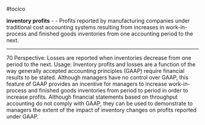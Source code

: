 #tocico

<b>inventory profits</b> - - Profits reported by manufacturing companies under traditional cost accounting systems resulting from increases in work-in-process and finished goods inventories from one accounting period to the next.  
<hr/>
70 
Perspective: Losses are reported when inventories decrease from one period to the next. Usage: Inventory profits and losses are a function of the way generally accepted accounting principles (GAAP) require financial results to be stated.  Although managers have no control over GAAP, this feature of GAAP provides an incentive for managers to increase work-in-process and finished goods inventories from period to period in order to increase profits.  Although financial statements based on throughput accounting do not comply with GAAP, they can be used to demonstrate to managers the extent of the impact of inventory changes on profits reported under GAAP.




